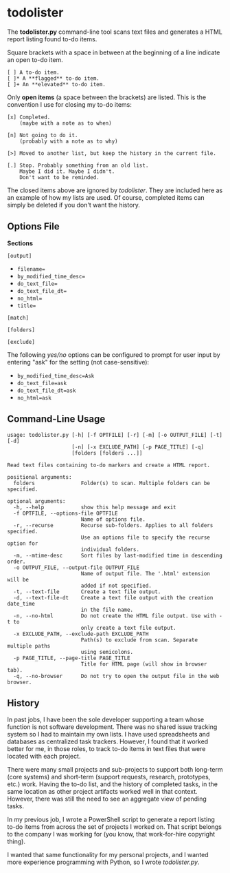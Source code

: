 # todolister #

The **todolister.py** command-line tool scans text files and generates a HTML report listing found to-do items.

Square brackets with a space in between at the beginning of a line indicate an open to-do item.

```
[ ] A to-do item.
[ ]* A **flagged** to-do item.
[ ]+ An **elevated** to-do item.
```

Only **open items** (a space between the brackets) are listed. This is the convention I use for closing my to-do items:

```
[x] Completed.
    (maybe with a note as to when)

[n] Not going to do it.
    (probably with a note as to why)

[>] Moved to another list, but keep the history in the current file.

[.] Stop. Probably something from an old list. 
    Maybe I did it. Maybe I didn't.
    Don't want to be reminded.
```

The closed items above are ignored by *todolister*. They are included here as an example of how my lists are used. Of course, completed items can simply be deleted if you don't want the history.


## Options File ##

**Sections**

`[output]`
- `filename=`
- `by_modified_time_desc=`
- `do_text_file=`
- `do_text_file_dt=`
- `no_html=`
- `title=`


`[match]`

`[folders]`

`[exclude]`


The following *yes/no* options can be configured to prompt for user input by entering "ask" for the setting (not case-sensitive):
- `by_modified_time_desc=Ask`
- `do_text_file=ask`
- `do_text_file_dt=ask`
- `no_html=ask`


## Command-Line Usage ##

```
usage: todolister.py [-h] [-f OPTFILE] [-r] [-m] [-o OUTPUT_FILE] [-t] [-d]
                     [-n] [-x EXCLUDE_PATH] [-p PAGE_TITLE] [-q]
                     [folders [folders ...]]

Read text files containing to-do markers and create a HTML report.

positional arguments:
  folders               Folder(s) to scan. Multiple folders can be specified.

optional arguments:
  -h, --help            show this help message and exit
  -f OPTFILE, --options-file OPTFILE
                        Name of options file.
  -r, --recurse         Recurse sub-folders. Applies to all folders specified.
                        Use an options file to specify the recurse option for
                        individual folders.
  -m, --mtime-desc      Sort files by last-modified time in descending order.
  -o OUTPUT_FILE, --output-file OUTPUT_FILE
                        Name of output file. The '.html' extension will be
                        added if not specified.
  -t, --text-file       Create a text file output.
  -d, --text-file-dt    Create a text file output with the creation date_time
                        in the file name.
  -n, --no-html         Do not create the HTML file output. Use with -t to
                        only create a text file output.
  -x EXCLUDE_PATH, --exclude-path EXCLUDE_PATH
                        Path(s) to exclude from scan. Separate multiple paths
                        using semicolons.
  -p PAGE_TITLE, --page-title PAGE_TITLE
                        Title for HTML page (will show in browser tab).
  -q, --no-browser      Do not try to open the output file in the web browser.
```

## History ##

In past jobs, I have been the sole developer supporting a team whose function is not software development. There was no shared issue tracking system so I had to maintain my own lists. I have used spreadsheets and databases as centralized task trackers. However, I found that it worked better for me, in those roles, to track to-do items in text files that were located with each project.

There were many small projects and sub-projects to support both long-term (core systems) and short-term (support requests, research, prototypes, etc.) work. Having the to-do list, and the history of completed tasks, in the same location as other project artifacts worked well in that context. However, there was still the need to see an aggregate view of pending tasks.

In my previous job, I wrote a PowerShell script to generate a report listing to-do items from across the set of projects I worked on. That script belongs to the company I was working for (you know, that work-for-hire copyright thing). 

I wanted that same functionality for my personal projects, and I wanted more experience programming with Python, so I wrote *todolister.py*.
